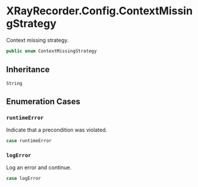 # XRayRecorder.Config.ContextMissingStrategy

Context missing strategy.

``` swift
public enum ContextMissingStrategy
```

## Inheritance

`String`

## Enumeration Cases

### `runtimeError`

Indicate that a precondition was violated.

``` swift
case runtimeError
```

### `logError`

Log an error and continue.

``` swift
case logError
```
